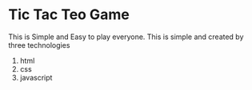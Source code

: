 # Tic Tac Teo Game

This is Simple and Easy to play everyone.
This is simple and created by three technologies
1) html
2) css
3) javascript
